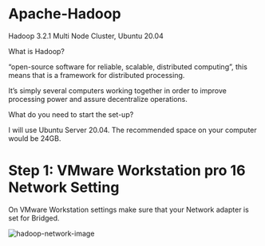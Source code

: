 # Apache-Hadoop

Hadoop 3.2.1 Multi Node Cluster, Ubuntu 20.04

What is Hadoop?

“open-source software for reliable, scalable, distributed computing”, this means that is a framework for distributed processing.

It’s simply several computers working together in order to improve processing power and assure decentralize operations.

What do you need to start the set-up?

I will use Ubuntu Server 20.04. The recommended space on your computer would be 24GB.

# Step 1: VMware Workstation pro 16 Network Setting

On VMware Workstation settings make sure that your Network adapter is set for Bridged.

![hadoop-network-image](https://user-images.githubusercontent.com/39446946/104556503-0f294700-5683-11eb-95b7-977297bf6c59.PNG)




